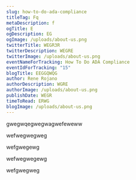 ```yaml
---
slug: how-to-do-ada-compliance
titleTag: Fq
metaDescription: f
ogTitle: E
ogDescription: EG
ogImage: /uploads/about-us.png
twitterTitle: WEGR3R
twitterDescription: WEGRE
twitterImage: /uploads/about-us.png
eventNameForTracking: How To Do ADA Compliance
eventIdForTracking: "15"
blogTitle: EEGGQWQG
author: Rene Rojano
authorDescription: WGRE
authorImage: /uploads/about-us.png
publishDate: WEGR
timeToRead: ERWG
blogImage: /uploads/about-us.png
---
```

gwegwqegwegwagwefeweww

wefwegwegweg

wefgwegewg

wefwegwegewg

wefgwegweg